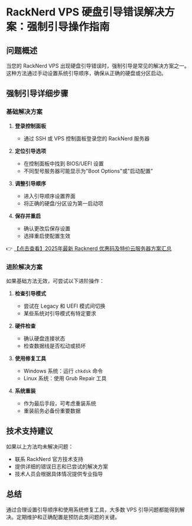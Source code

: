 # RackNerd VPS 硬盘引导错误解决方案：强制引导操作指南

## 问题概述
当您的 RackNerd VPS 出现硬盘引导错误时，强制引导是常见的解决方案之一。这种方法通过手动设置系统引导顺序，确保从正确的硬盘或分区启动。

## 强制引导详细步骤

### 基础解决方案
1. **登录控制面板**
   - 通过 SSH 或 VPS 控制面板登录您的 RackNerd 服务器

2. **定位引导选项**
   - 在控制面板中找到 BIOS/UEFI 设置
   - 不同型号服务器可能显示为"Boot Options"或"启动配置"

3. **调整引导顺序**
   - 进入引导顺序设置界面
   - 将正确的硬盘/分区设为第一启动项

4. **保存并重启**
   - 确认更改后保存设置
   - 选择重启使配置生效

👉 [【点击查看】2025年最新 Racknerd 优惠码及特价云服务器方案汇总](https://bit.ly/Rack_Nerd)

### 进阶解决方案
如果基础方法无效，可尝试以下进阶操作：

1. **检查引导模式**
   - 尝试在 Legacy 和 UEFI 模式间切换
   - 某些系统对引导模式有特定要求

2. **硬件检查**
   - 确认硬盘连接状态
   - 检查数据线是否松动或损坏

3. **使用修复工具**
   - Windows 系统：运行 `chkdsk` 命令
   - Linux 系统：使用 Grub Repair 工具

4. **系统重装**
   - 作为最后手段，可考虑重装系统
   - 重装前务必备份重要数据

## 技术支持建议
如果以上方法均未解决问题：
- 联系 RackNerd 官方技术支持
- 提供详细的错误日志和已尝试的解决方案
- 技术人员会根据具体情况提供专业指导

## 总结
通过合理设置引导顺序和使用系统修复工具，大多数 VPS 引导问题都能得到解决。定期维护和正确配置是预防此类问题的关键。